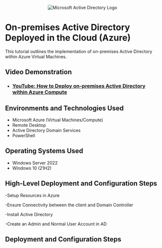<p align="center">
<img src="https://i.imgur.com/pU5A58S.png" alt="Microsoft Active Directory Logo"/>
</p>

<h1>On-premises Active Directory Deployed in the Cloud (Azure)</h1>
This tutorial outlines the implementation of on-premises Active Directory within Azure Virtual Machines.<br />


<h2>Video Demonstration</h2>

- ### [YouTube: How to Deploy on-premises Active Directory within Azure Compute](https://www.youtube.com)

<h2>Environments and Technologies Used</h2>

- Microsoft Azure (Virtual Machines/Compute)
- Remote Desktop
- Active Directory Domain Services
- PowerShell

<h2>Operating Systems Used </h2>

- Windows Server 2022
- Windows 10 (21H2)

<h2>High-Level Deployment and Configuration Steps</h2>

-Setup Resources in Azure

-Ensure Connectivity between the client and Domain Controller

-Install Active Directory

-Create an Admin and Normal User Account in AD


<h2>Deployment and Configuration Steps</h2>

<p>
</p>
<p>
</p>
<br />

<p>
</p>
<p>
</p>
<br />

<p>
</p>
<p>
</p>
<br />
